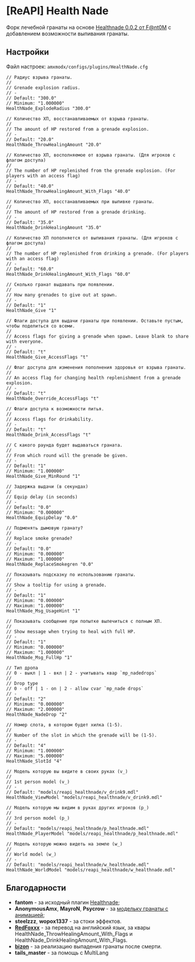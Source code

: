 # [ReAPI] Health Nade

Форк лечебной гранаты на основе [Healthnade 0.0.2 от F@nt0M](https://dev-cs.ru/resources/992/) с добавлением возможности выпивания гранаты.

## Настройки

Файл настроек: `amxmodx/configs/plugins/HealthNade.cfg`

```
// Радиус взрыва гранаты.
//
// Grenade explosion radius.
// -
// Default: "300.0"
// Minimum: "1.000000"
HealthNade_ExplodeRadius "300.0"

// Количество ХП, восстанавливаемых от взрыва гранаты.
//
// The amount of HP restored from a grenade explosion.
// -
// Default: "20.0"
HealthNade_ThrowHealingAmount "20.0"

// Количество ХП, восполняемое от взрыва гранаты. (Для игроков с флагом доступа)
//
// The number of HP replenished from the grenade explosion. (For players with an access flag)
// -
// Default: "40.0"
HealthNade_ThrowHealingAmount_With_Flags "40.0"

// Количество ХП, восстанавливаемых при выпивке гранаты.
//
// The amount of HP restored from a grenade drinking.
// -
// Default: "35.0"
HealthNade_DrinkHealingAmount "35.0"

// Количество ХП пополняется от выпивания гранаты. (Для игроков с флагом доступа)
//
// The number of HP replenished from drinking a grenade. (For players with an access flag)
// -
// Default: "60.0"
HealthNade_DrinkHealingAmount_With_Flags "60.0"

// Сколько гранат выдавать при появлении.
//
// How many grenades to give out at spawn.
// -
// Default: "1"
HealthNade_Give "1"

// Флаги доступа для выдачи гранаты при появлении. Оставьте пустым, чтобы поделиться со всеми.
//
// Access flags for giving a grenade when spawn. Leave blank to share with everyone.
// -
// Default: "t"
HealthNade_Give_AccessFlags "t"

// Флаг доступа для изменения пополнения здоровья от взрыва гранаты.
//
// An access flag for changing health replenishment from a grenade explosion.
// -
// Default: "t"
HealthNade_Override_AccessFlags "t"

// Флаги доступа к возможности питья.
//
// Access flags for drinkability.
// -
// Default: "t"
HealthNade_Drink_AccessFlags "t"

// С какого раунда будет выдаваться граната.
//
// From which round will the grenade be given.
// -
// Default: "1"
// Minimum: "1.000000"
HealthNade_Give_MinRound "1"

// Задержка выдачи (в секундах)
//
// Equip delay (in seconds)
// -
// Default: "0.0"
// Minimum: "0.000000"
HealthNade_EquipDelay "0.0"

// Подменять дымовую гранату?
//
// Replace smoke grenade?
// -
// Default: "0.0"
// Minimum: "0.000000"
// Maximum: "1.000000"
HealthNade_ReplaceSmokegren "0.0"

// Показывать подсказку по использованию гранаты.
//
// Show a tooltip for using a grenade.
// -
// Default: "1"
// Minimum: "0.000000"
// Maximum: "1.000000"
HealthNade_Msg_UsageHint "1"

// Показывать сообщение при попытке вылечиться с полным ХП.
//
// Show message when trying to heal with full HP.
// -
// Default: "1"
// Minimum: "0.000000"
// Maximum: "1.000000"
HealthNade_Msg_FullHp "1"

// Тип дропа
// 0 - выкл | 1 - вкл | 2 - учитывать квар `mp_nadedrops`
//
// Drop type
// 0 - off | 1 - on | 2 - allow cvar `mp_nade drops`
// -
// Default: "2"
// Minimum: "0.000000"
// Maximum: "2.000000"
HealthNade_NadeDrop "2"

// Номер слота, в котором будет хилка (1-5).
//
// Number of the slot in which the grenade will be (1-5).
// -
// Default: "4"
// Minimum: "1.000000"
// Maximum: "5.000000"
HealthNade_SlotId "4"

// Модель которую вы видите в своих руках (v_)
//
// 1st person model (v_)
// -
// Default: "models/reapi_healthnade/v_drink9.mdl"
HealthNade_ViewModel "models/reapi_healthnade/v_drink9.mdl"

// Модель которую мы видим в руках других игроков (p_)
//
// 3rd person model (p_)
// -
// Default: "models/reapi_healthnade/p_healthnade.mdl"
HealthNade_PlayerModel "models/reapi_healthnade/p_healthnade.mdl"

// Модель которую можно видеть на земле (w_)
//
// World model (w_)
// -
// Default: "models/reapi_healthnade/w_healthnade.mdl"
HealthNade_WorldModel "models/reapi_healthnade/w_healthnade.mdl"
```

## Благодарности

- **fantom** - за исходный плагин [Healthnade](https://dev-cs.ru/resources/992/);
- **AnonymousAmx**, **MayroN**, **Psycrow** - за [модельку гранаты с анимацией](https://dev-cs.ru/threads/18355/);
- **steelzzz**, **wopox1337** - за стоки эффектов.
- **[RedFoxxx](https://dev-cs.ru/members/8560/)** - за перевод на английский язык, за квары HealthNade_ThrowHealingAmount_With_Flags и HealthNade_DrinkHealingAmount_With_Flags.
- **[bizon](https://dev-cs.ru/members/4218/)** - за реализацию выпадения гранаты после смерти.
- **tails_master** - за помощь с MultiLang
